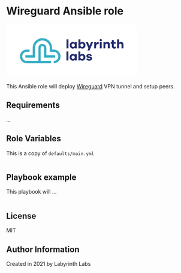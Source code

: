 # Wireguard Ansible role

<!-- [![Galaxy Quality](https://img.shields.io/ansible/quality/XXXXX?style=flat&logo=ansible)](https://galaxy.ansible.com/lablabs/wireguard)
[![Role version](https://img.shields.io/github/v/release/lablabs/ansible-role-wireguard)](https://galaxy.ansible.com/lablabs/wireguard)
[![Role downloads](https://img.shields.io/ansible/role/d/XXXXX)](https://galaxy.ansible.com/lablabs/wireguard)
[![GitHub Actions](https://github.com/lablabs/ansible-role-wireguard/workflows/molecule%20test/badge.svg)](https://github.com/lablabs/ansible-role-wireguard/actions)
[![License](https://img.shields.io/github/license/lablabs/ansible-role-wireguard)](https://github.com/lablabs/ansible-role-wireguard/blob/main/LICENSE) -->

[<img src="ll-logo.png">](https://lablabs.io/)

This Ansible role will deploy [Wireguard](https://www.wireguard.com/) VPN tunnel and setup peers.

## Requirements

...
## Role Variables

This is a copy of `defaults/main.yml`

```yaml

```

## Playbook example

This playbook will ...

```yaml


```

## License

MIT

## Author Information

Created in 2021 by Labyrinth Labs
